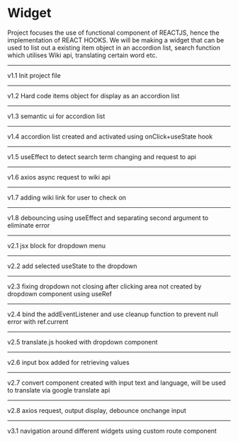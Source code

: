 # Widget

Project focuses the use of functional component of REACTJS, hence the implementation of REACT HOOKS. We will be making a widget that can be used to list out a existing item object in an accordion list, search function which utilises Wiki api, translating certain word etc.

--------------------------------------------------------------------------

v1.1
    Init project file

--------------------------------------------------------------------------

v1.2
    Hard code items object for display as an accordion list

--------------------------------------------------------------------------

v1.3
    semantic ui for accordion list

--------------------------------------------------------------------------

v1.4
    accordion list created and activated using onClick+useState hook

--------------------------------------------------------------------------

v1.5
    useEffect to detect search term changing and request to api

--------------------------------------------------------------------------

v1.6
    axios async request to wiki api

--------------------------------------------------------------------------

v1.7
    adding wiki link for user to check on

--------------------------------------------------------------------------

v1.8
    debouncing using useEffect and separating second argument to eliminate error

--------------------------------------------------------------------------

v2.1
    jsx block for dropdown menu

--------------------------------------------------------------------------

v2.2
    add selected useState to the dropdown

--------------------------------------------------------------------------

v2.3
    fixing dropdown not closing after clicking area not created by dropdown component using useRef

--------------------------------------------------------------------------

v2.4
    bind the addEventListener and use cleanup function to prevent null error with ref.current

--------------------------------------------------------------------------

v2.5
    translate.js hooked with dropdown component

--------------------------------------------------------------------------

v2.6
    input box added for retrieving values
 
--------------------------------------------------------------------------

v2.7
    convert component created with input text and language, will be used to translate via google translate api
 
--------------------------------------------------------------------------

v2.8
    axios request, output display, debounce onchange input
 
--------------------------------------------------------------------------

v3.1
    navigation around different widgets using custom route component
 

